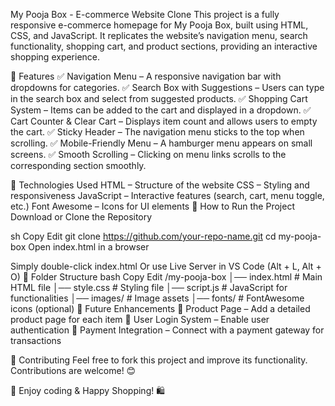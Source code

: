My Pooja Box - E-commerce Website Clone
This project is a fully responsive e-commerce homepage for My Pooja Box, built using HTML, CSS, and JavaScript. It replicates the website’s navigation menu, search functionality, shopping cart, and product sections, providing an interactive shopping experience.

📌 Features
✅ Navigation Menu – A responsive navigation bar with dropdowns for categories.
✅ Search Box with Suggestions – Users can type in the search box and select from suggested products.
✅ Shopping Cart System – Items can be added to the cart and displayed in a dropdown.
✅ Cart Counter & Clear Cart – Displays item count and allows users to empty the cart.
✅ Sticky Header – The navigation menu sticks to the top when scrolling.
✅ Mobile-Friendly Menu – A hamburger menu appears on small screens.
✅ Smooth Scrolling – Clicking on menu links scrolls to the corresponding section smoothly.

📌 Technologies Used
HTML – Structure of the website
CSS – Styling and responsiveness
JavaScript – Interactive features (search, cart, menu toggle, etc.)
Font Awesome – Icons for UI elements
📌 How to Run the Project
Download or Clone the Repository

sh
Copy
Edit
git clone https://github.com/your-repo-name.git
cd my-pooja-box
Open index.html in a browser

Simply double-click index.html
Or use Live Server in VS Code (Alt + L, Alt + O)
📌 Folder Structure
bash
Copy
Edit
/my-pooja-box
│── index.html         # Main HTML file
│── style.css          # Styling file
│── script.js          # JavaScript for functionalities
│── images/            # Image assets
│── fonts/             # FontAwesome icons (optional)
📌 Future Enhancements
🔹 Product Page – Add a detailed product page for each item
🔹 User Login System – Enable user authentication
🔹 Payment Integration – Connect with a payment gateway for transactions

📌 Contributing
Feel free to fork this project and improve its functionality. Contributions are welcome! 😊

🚀 Enjoy coding & Happy Shopping! 🛍️














